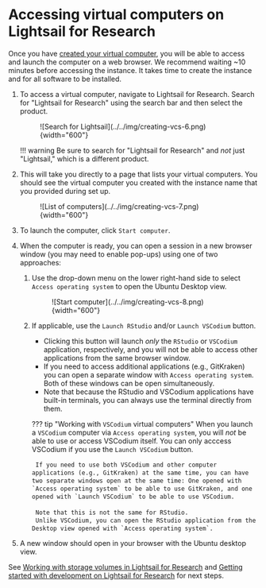 # Accessing virtual computers on Lightsail for Research

Once you have [created your virtual computer](./creating-vcs.md), you will be able to access and launch the computer on a web browser.
We recommend waiting ~10 minutes before accessing the instance.
It takes time to create the instance and for all software to be installed.

1. To access a virtual computer, navigate to Lightsail for Research.
Search for "Lightsail for Research" using the search bar and then select the product.

    <figure markdown="span">
        ![Search for Lightsail](../../img/creating-vcs-6.png){width="600"}
    </figure>

    !!! warning
        Be sure to search for "Lightsail for Research" and _not_ just "Lightsail," which is a different product.

1. This will take you directly to a page that lists your virtual computers.
You should see the virtual computer you created with the instance name that you provided during set up.

    <figure markdown="span">
        ![List of computers](../../img/creating-vcs-7.png){width="600"}
    </figure>

1. To launch the computer, click `Start computer`.

1. When the computer is ready, you can open a session in a new browser window (you may need to enable pop-ups) using one of two approaches:

    1. Use the drop-down menu on the lower right-hand side to select `Access operating system` to open the Ubuntu Desktop view.
        <figure markdown="span">
            ![Start computer](../../img/creating-vcs-8.png){width="600"}
        </figure>

    2. If applicable, use the `Launch RStudio` and/or `Launch VSCodium` button.
        - Clicking this button will launch _only_ the `RStudio` or `VSCodium` application, respectively, and you will not be able to access other applications from the same browser window.
        - If you need to access additional applications (e.g., GitKraken) you can open a separate window with `Access operating system`.
        Both of these windows can be open simultaneously.
        - Note that because the RStudio and VSCodium applications have built-in terminals, you can always use the terminal directly from them.

        ??? tip "Working with `VSCodium` virtual computers"
            When you launch a `VSCodium` computer via `Access operating system`, you will _not_ be able to use or access VSCodium itself.
            You can only acccess VSCodium if you use the `Launch VSCodium` button.

            If you need to use both VSCodium and other computer applications (e.g., GitKraken) at the same time, you can have two separate windows open at the same time: One opened with `Access operating system` to be able to use GitKraken, and one opened with `Launch VSCodium` to be able to use VSCodium.

            Note that this is not the same for RStudio.
            Unlike VSCodium, you can open the RStudio application from the Desktop view opened with `Access operating system`.

2. A new window should open in your browser with the Ubuntu desktop view.

See [Working with storage volumes in Lightsail for Research](working-with-volumes.md) and [Getting started with development on Lightsail for Research](starting-development-on-lsfr.md) for next steps.
